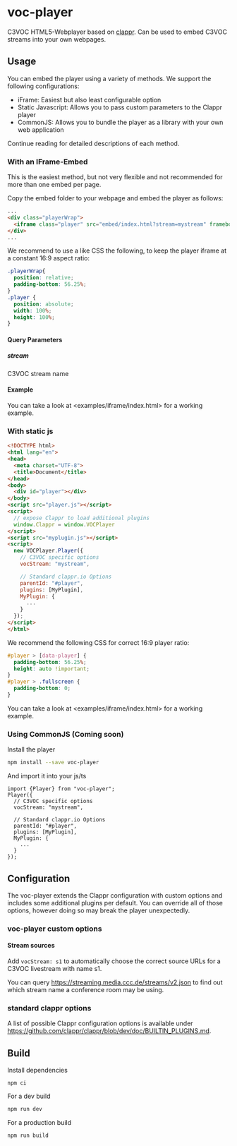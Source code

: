 # voc-player
C3VOC HTML5-Webplayer based on [clappr](https://github.com/clappr/clappr). Can be used to embed C3VOC streams into your own webpages.

## Usage
You can embed the player using a variety of methods. We support the following configurations:
  - iFrame: Easiest but also least configurable option
  - Static Javascript: Allows you to pass custom parameters to the Clappr player
  - CommonJS: Allows you to bundle the player as a library with your own web application

Continue reading for detailed descriptions of each method.

### With an IFrame-Embed
This is the easiest method, but not very flexible and not recommended for more than one embed per page.

Copy the embed folder to your webpage and embed the player as follows:
```html
...
<div class="playerWrap">
  <iframe class="player" src="embed/index.html?stream=mystream" frameborder="0" allowfullscreen></iframe>
</div>
...
```

We recommend to use a like CSS the following, to keep the player iframe at a constant 16:9 aspect ratio:
```css
.playerWrap{
  position: relative;
  padding-bottom: 56.25%;
}
.player {
  position: absolute;
  width: 100%;
  height: 100%;
}
```

#### Query Parameters
##### stream
C3VOC stream name

#### Example
You can take a look at <examples/iframe/index.html> for a working example.

### With static js
```html
<!DOCTYPE html>
<html lang="en">
<head>
  <meta charset="UTF-8">
  <title>Document</title>
</head>
<body>
  <div id="player"></div>
</body>
<script src="player.js"></script>
<script>
  // expose Clappr to load additional plugins
  window.Clappr = window.VOCPlayer
</script>
<script src="myplugin.js"></script>
<script>
  new VOCPlayer.Player({
    // C3VOC specific options
    vocStream: "mystream",

    // Standard clappr.io Options
    parentId: "#player",
    plugins: [MyPlugin],
    MyPlugin: {
      ...
    }
  });
</script>
</html>
```

We recommend the following CSS for correct 16:9 player ratio:
```css
#player > [data-player] {
  padding-bottom: 56.25%;
  height: auto !important;
}
#player > .fullscreen {
  padding-bottom: 0;
}
```

You can take a look at <examples/iframe/index.html> for a working example.

### Using CommonJS (Coming soon)
Install the player
```bash
npm install --save voc-player
```

And import it into your js/ts
```
import {Player} from "voc-player";
Player({
  // C3VOC specific options
  vocStream: "mystream",

  // Standard clappr.io Options
  parentId: "#player",
  plugins: [MyPlugin],
  MyPlugin: {
    ...
  }
});
```


## Configuration
The voc-player extends the Clappr configuration with custom options and includes some additional plugins per default.
You can override all of those options, however doing so may break the player unexpectedly.

### voc-player custom options
#### Stream sources
Add ```vocStream: s1``` to automatically choose the correct source URLs for a C3VOC livestream with name s1.

You can query <https://streaming.media.ccc.de/streams/v2.json> to find out which stream name a conference room may be using.

### standard clappr options

A list of possible Clappr configuration options is available under <https://github.com/clappr/clappr/blob/dev/doc/BUILTIN_PLUGINS.md>.

## Build
Install dependencies
```
npm ci
```

For a dev build
```bash
npm run dev
```

For a production build
```bash
npm run build
```